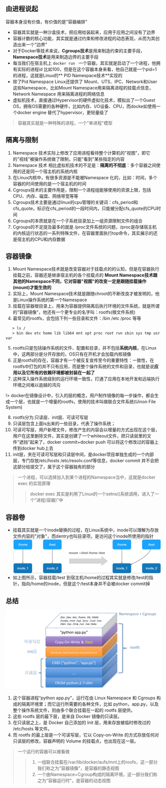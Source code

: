 ## 由进程说起

容器本身没有价值，有价值的是"容器编排"

- 容器其实就是一种沙盒技术，把应用给装起来，应用于应用之间没有了边界
- 容器计数的核心功能，其实就是通过约束和修改进程的动态表现，从而为其创造出来一个"边界"
- 对于Docker等技术来说，**Cgroups技术**是用来制造约束的主要手段，**Namespace技术**是用来制造边界的主要手段
- 每当我们在宿主机上 `docker run ` 一个容器，其实就是启动了一个进程，他拥有实际的进程id 比如100，但是在这个容器本身来看，他自己就是一个pid=1的进程，这就是Linux的** PID Namespace技术**实现的
- 除了Pid Namespace Linux还提供了 Mount、UTS、IPC、Network和User这些Namespace，比如Mount Namespace用来隔离进程的挂载点信息，Network Namespace 用来隔离进程的网络信息
- 虚拟机技术，直接通过Hypervisor的硬件虚拟化技术，模拟出了一个Guest OS，拥有OS需要的各种硬件，比如内存、I/O设备、CPU，而docke如使用一个docker engine 替代了hypervisor，更轻量级了
> 容器其实就是一种特殊的进程，一个"单进程"模型

## 隔离与限制

1. Namespace 技术实际上修改了应用进程看待整个计算机的"视图"，即它的"视线"被操作系统做了限制，只能"看到"某些指定的内容
2. Namespace 技术 相比虚拟机技术的不足是：**隔离的不彻底**：多个容器之间使用的还是同一个宿主机的系统内核
3. 在Linux内核中，有很多资源是不能被Namespace 化的，比如：时间，多个容器的时间使用的是一个宿主机的时间
4. Cgroups技术的主要作用是，限制一个进程组能够使用的资源上限，包括CPU、内存、磁盘、网络带宽等等
5. Cgroups技术主要是通过linux的cpu管理的关键词：cfs_period和cfs_quote，标识在cfs_period的一段时间内，只能被分配cfs_quote的CPU时间
6. Cgroups的本质就是在一个子系统目录加上一组资源限制文件的组合
7. Cgroups的不足提及最多的就是 /proc文件系统的问题，/proc是存储宿主机的内核运行状态的一系列特殊文件，在容器里面执行top命令，其实展示的还是宿主机的CPU和内存数据

## 容器镜像
1. Mount Namespace技术就是改变容器对于挂载点的的认知，但是在容器执行挂载之前，容器还是继承宿主机的各个挂载点的 **Mount Namespace技术跟其他的Namespace不同，它对容器"视图"的改变一定是跟随挂载操作(mount)才能生效的**
2. 实际上，Mount Namespace技术就是跟随chroot的不断改良才被发明的，他是Linux操作系统的第一个Namespace
3. 挂载在容器根目录上，用来为容器提供隔离后执行环境的文件系统，就是所谓的"容器镜像"，他还有一个更专业的名字叫：rootfs(根文件系统)
4. 最常见的rootfs，会包括下列一些目录和文件：/bin /etc /proc 等等
```
   > ls /
   > bin dev etc home lib lib64 mnt opt proc root run sbin sys tmp usr var
```
5. rootfs只是包括操作系统的文件、配置和目录，并不包括**系统内核**，在Linux中，这两部分是分开存放的，OS只有在开机才会加载内核镜像
6. 正是rootfs的存在，容器才有一个被反复宣传至今的重要特性：一致性，在rootfs中打包的并不只有应用，而是整个操作系统的文件和目录，也就是说**应用以及它所有的依赖环境都被封装在一起了**
7. 这种深入操作系统级别的运行环境一致性，打通了应用在本地开发和远端执行环境之间难以逾越的鸿沟

!> docker在镜像设计中，引入的层的概念，用户制作镜像的每一步操作，都会生成一个层，也就是一个增量的rootfs，使用的技术叫做联合文件系统(Uinon File System)

8. rootfs分为:只读层、init层、可读可写层
9. 只读层包含上面ls出来的一些目录，代表了操作系统；
10. 可读可写层，用户新增文件，修改产生的内容会以增量的方式出现在这个层，用户在这里删除文件，其实是创建了一个whiteout文件，把只读层里的文件"遮挡"起来了，docker commit+docker push 可以将这个修改过的容器上传到docker hub上去
11. init层，夹在可读可写层和只读层中间，是docker项目单独生成的一个内部层，专门存放/etc/hosts /etc/resolv.conf等信息，docker commit 并不会把这部分给提交了，属于这个容器独有的部分

> 一个进程，可以选择加入到某个进程的Namespace当中，这就是docker exec 的实现原理
>> docker exec 其实是利用了Linux的一个setns()系统调用，进入了一个"进程(容器)"中

## 容器卷
- 挂载其实就是一个inode替换的过程，在Linux系统中，inode可以理解为存放文件内容的"对象"，而dentry也叫目录项，是访问这个inode所使用的指针
![pic](../images/1212.png)
- 如上图所示，容器挂载/test 到宿主机/home的过程其实就是修改/test的指针，指向/home的inode，但是这个/test本身并不会被docker commit掉

## 总结

![pic](../images/20201121234415.jpg)

1. 这个容器进程“python app.py”，运行在由 Linux Namespace 和 Cgroups 构成的隔离环境里；而它运行所需要的各种文件，比如 python，app.py，以及整个操作系统文件，则由多个联合挂载在一起的 rootfs 层提供。
2. 这些 rootfs 层的最下层，是来自 Docker 镜像的只读层。
3. 在只读层之上，是 Docker 自己添加的 Init 层，用来存放被临时修改过的 /etc/hosts 等文件。
4. 而 rootfs 的最上层是一个可读写层，它以 Copy-on-Write 的方式存放任何对只读层的修改，容器声明的 Volume 的挂载点，也出现在这一层。

> 一个运行的容器可以被看做
>>1. 一组联合挂载在/var/lib/docker/aufs/mnt上的roofs，这一部分我们称之为"容器镜像"，是容器的静态视图
>>2. 一个由Namespace+Cgroup构成的隔离环境，这一部分我们称之为"容器运行时"，是容器的动态视图
